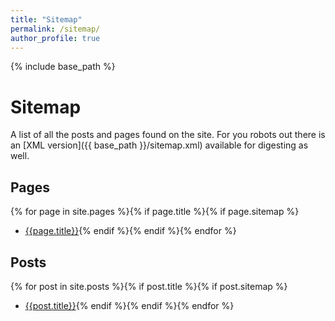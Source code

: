 ```yaml
---
title: "Sitemap"
permalink: /sitemap/
author_profile: true
---
```


{% include base_path %}

# Sitemap

A list of all the posts and pages found on the site. For you robots out there is an [XML version]({{ base_path }}/sitemap.xml) available for digesting as well.

## Pages
{% for page in site.pages %}{% if page.title %}{% if page.sitemap %}
- [{{page.title}}](page.permalink){% endif %}{% endif %}{% endfor %}

## Posts
{% for post in site.posts %}{% if post.title %}{% if post.sitemap %}
- [{{post.title}}](post.permalink){% endif %}{% endif %}{% endfor %}
